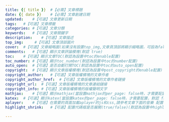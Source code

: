```yaml
---
title: {{ title }}	#【必需】文章標題
date: {{ date }}	#【必需】文章創建日期
updated:	#【可選】文章更新日期
tags:	#【可選】文章標籤
categories:	#【可選】文章分類
keywords:	#【可選】文章關鍵字
description:	#【可選】文章描述
top_img:	 #【可選】文章頂部圖片
cover:	#【可選】文章縮略圖(如果沒有設置top_img,文章頁頂部將顯示縮略圖，可設為false/圖片地址/留空)
comments:	#【可選】顯示文章評論模塊(默認 true)
toc:	#【可選】顯示文章TOC(默認為設置中toc的enable配置)
toc_number:	#【可選】顯示toc_number(默認為設置中toc的number配置)
auto_open:	#【可選】是否自動打開TOC(默認為設置中toc的auto_open配置)
copyright:	#【可選】顯示文章版權模塊(默認為設置中post_copyright的enable配置)
copyright_author:	#【可選】文章版權模塊的文章作者
copyright_author_href:	#【可選】文章版權模塊的文章作者鏈接
copyright_url:	#【可選】文章版權模塊的文章連結鏈接
copyright_info:	#【可選】文章版權模塊的版權聲明文字
mathjax:	#【可選】顯示mathjax(當設置mathjax的per_page: false時，才需要配置，默認 false)
katex:	#【可選】顯示katex(當設置katex的per_page: false時，才需要配置，默認 false)
aplayer:	#【可選】在需要的頁面加載aplayer的js和css,請參考文章下面的音樂 配置
highlight_shrink:	#【可選】配置代碼框是否展開(true/false)(默認為設置中highlight_shrink的配置)

---
```

